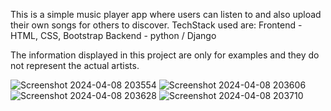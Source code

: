 This is a simple music player app where users can listen to and also upload their own songs for others to discover.
TechStack used are:
Frontend - HTML, CSS, Bootstrap
Backend - python  / Django

The information displayed in this project are only for examples and they do not represent the actual artists.

![Screenshot 2024-04-08 203554](https://github.com/Miru-nalini/Music-player-Django/assets/113660178/cebe039e-2ab1-4a26-b923-c7e0f1d4611d)
![Screenshot 2024-04-08 203606](https://github.com/Miru-nalini/Music-player-Django/assets/113660178/60262780-aa45-4099-9a80-9fcbe340d2be)
![Screenshot 2024-04-08 203628](https://github.com/Miru-nalini/Music-player-Django/assets/113660178/4df3d793-caeb-4383-a383-a21a8efcea92)
![Screenshot 2024-04-08 203710](https://github.com/Miru-nalini/Music-player-Django/assets/113660178/34d14b03-1522-4452-a4f9-5abdfe03729f)
